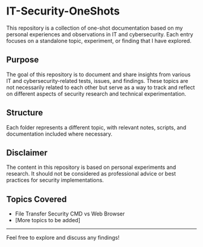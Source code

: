# IT-Security-OneShots

This repository is a collection of one-shot documentation based on my personal experiences and observations in IT and cybersecurity. Each entry focuses on a standalone topic, experiment, or finding that I have explored.

## Purpose

The goal of this repository is to document and share insights from various IT and cybersecurity-related tests, issues, and findings. These topics are not necessarily related to each other but serve as a way to track and reflect on different aspects of security research and technical experimentation.

## Structure

Each folder represents a different topic, with relevant notes, scripts, and documentation included where necessary.

## Disclaimer

The content in this repository is based on personal experiments and research. It should not be considered as professional advice or best practices for security implementations.

## Topics Covered

+ File Transfer Security CMD vs Web Browser
+ [More topics to be added]

---

Feel free to explore and discuss any findings!
